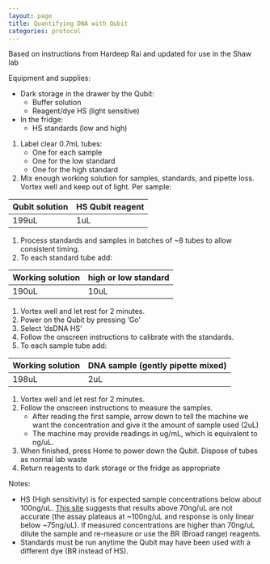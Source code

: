 ```yaml
---
layout: page
title: Quantifying DNA with Qubit
categories: protocol
---
```


Based on instructions from Hardeep Rai and updated for use in the Shaw lab

Equipment and supplies:
  * Dark storage in the drawer by the Qubit:
    * Buffer solution
    * Reagent/dye HS (light sensitive)
  * In the fridge:
    * HS standards (low and high)


1. Label clear 0.7mL tubes:
    * One for each sample
    * One for the low standard
    * One for the high standard
1. Mix enough working solution for samples, standards, and pipette loss. Vortex well and keep out of light. Per sample:

| Qubit solution | HS Qubit reagent |
| -------------- | ---------------- |
| 199uL | 1uL |

1. Process standards and samples in batches of ~8 tubes to allow consistent timing.
1. To each standard tube add:

| Working solution | high or low standard |
| ---------------- | -------------------- |
| 190uL | 10uL |

1. Vortex well and let rest for 2 minutes.
1. Power on the Qubit by pressing ‘Go’
1. Select ‘dsDNA HS’
1. Follow the onscreen instructions to calibrate with the standards.
1. To each sample tube add:

| Working solution | DNA sample (gently pipette mixed) |
| ---------------- | --------------------------------- |
| 198uL | 2uL |

1. Vortex well and let rest for 2 minutes.
1. Follow the onscreen instructions to measure the samples.
    * After reading the first sample, arrow down to tell the machine we want the concentration and give it the amount of sample used (2uL)
    * The machine may provide readings in ug/mL, which is equivalent to ng/uL.
1. When finished, press Home to power down the Qubit. Dispose of tubes as normal lab waste
1. Return reagents to dark storage or the fridge as appropriate

Notes:
  * HS (High sensitivity) is for expected sample concentrations below about 100ng/uL. [This site][1] suggests that results above 70ng/uL are not accurate (the assay plateaus at ~100ng/uL and response is only linear below ~75ng/uL). If measured concentrations are higher than 70ng/uL dilute the sample and re-measure or use the BR (Broad range) reagents.
  * Standards must be run anytime the Qubit may have been used with a different dye (BR instead of HS).

[1]: http://www.epigenomes.ca/protocols-and-standards/quantifying-dna-samples-using-the-qubit-fluorometer-libpr-0030-ver-11.pdf
